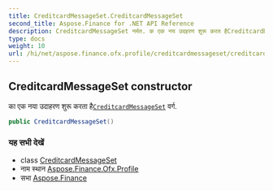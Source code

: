 ```yaml
---
title: CreditcardMessageSet.CreditcardMessageSet
second_title: Aspose.Finance for .NET API Reference
description: CreditcardMessageSet नर्मत. क एक नय उदहरण शुरू करत हैCreditcardMessageSet वर्ग.
type: docs
weight: 10
url: /hi/net/aspose.finance.ofx.profile/creditcardmessageset/creditcardmessageset/
---
```

## CreditcardMessageSet constructor

का एक नया उदाहरण शुरू करता है[`CreditcardMessageSet`](../) वर्ग.

```csharp
public CreditcardMessageSet()
```

### यह सभी देखें

* class [CreditcardMessageSet](../)
* नाम स्थान [Aspose.Finance.Ofx.Profile](../../creditcardmessageset/)
* सभा [Aspose.Finance](../../../)



